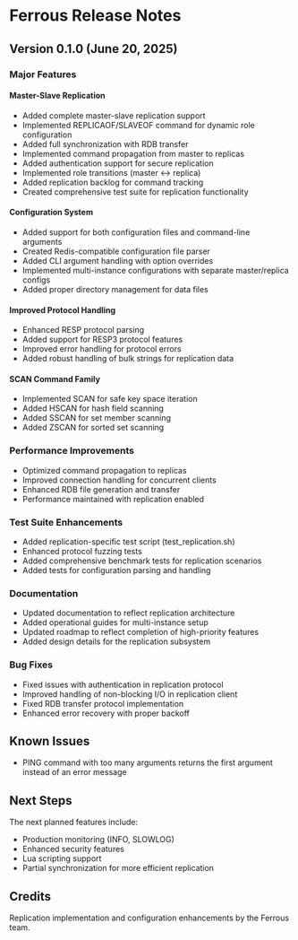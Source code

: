 # Ferrous Release Notes

## Version 0.1.0 (June 20, 2025)

### Major Features

#### Master-Slave Replication
- Added complete master-slave replication support
- Implemented REPLICAOF/SLAVEOF command for dynamic role configuration
- Added full synchronization with RDB transfer
- Implemented command propagation from master to replicas
- Added authentication support for secure replication
- Implemented role transitions (master ↔ replica)
- Added replication backlog for command tracking
- Created comprehensive test suite for replication functionality

#### Configuration System
- Added support for both configuration files and command-line arguments
- Created Redis-compatible configuration file parser
- Added CLI argument handling with option overrides
- Implemented multi-instance configurations with separate master/replica configs
- Added proper directory management for data files

#### Improved Protocol Handling
- Enhanced RESP protocol parsing
- Added support for RESP3 protocol features
- Improved error handling for protocol errors
- Added robust handling of bulk strings for replication data

#### SCAN Command Family
- Implemented SCAN for safe key space iteration
- Added HSCAN for hash field scanning
- Added SSCAN for set member scanning
- Added ZSCAN for sorted set scanning

### Performance Improvements
- Optimized command propagation to replicas
- Improved connection handling for concurrent clients
- Enhanced RDB file generation and transfer
- Performance maintained with replication enabled

### Test Suite Enhancements
- Added replication-specific test script (test_replication.sh)
- Enhanced protocol fuzzing tests
- Added comprehensive benchmark tests for replication scenarios
- Added tests for configuration parsing and handling

### Documentation
- Updated documentation to reflect replication architecture
- Added operational guides for multi-instance setup
- Updated roadmap to reflect completion of high-priority features
- Added design details for the replication subsystem

### Bug Fixes
- Fixed issues with authentication in replication protocol
- Improved handling of non-blocking I/O in replication client
- Fixed RDB transfer protocol implementation
- Enhanced error recovery with proper backoff

## Known Issues
- PING command with too many arguments returns the first argument instead of an error message

## Next Steps
The next planned features include:
- Production monitoring (INFO, SLOWLOG)
- Enhanced security features
- Lua scripting support
- Partial synchronization for more efficient replication

## Credits
Replication implementation and configuration enhancements by the Ferrous team.